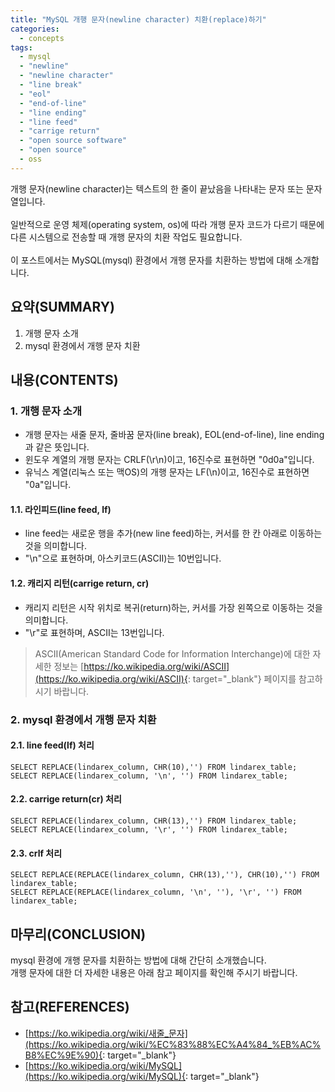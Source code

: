 ```yaml
---
title: "MySQL 개행 문자(newline character) 치환(replace)하기"
categories: 
  - concepts
tags: 
  - mysql
  - "newline"
  - "newline character"
  - "line break"
  - "eol"
  - "end-of-line"
  - "line ending"
  - "line feed"
  - "carrige return"
  - "open source software"
  - "open source"
  - oss
---
```



개행 문자(newline character)는 텍스트의 한 줄이 끝났음을 나타내는 문자 또는 문자열입니다.
<br /><br />
일반적으로 운영 체제(operating system, os)에 따라 개행 문자 코드가 다르기 때문에 다른 시스템으로 전송할 때 개행 문자의 치환 작업도 필요합니다.
<br /><br />
이 포스트에서는 MySQL(mysql) 환경에서 개행 문자를 치환하는 방법에 대해 소개합니다.


## 요약(SUMMARY)
1. 개행 문자 소개
2. mysql 환경에서 개행 문자 치환


## 내용(CONTENTS)
### 1. 개행 문자 소개
- 개행 문자는 새줄 문자, 줄바꿈 문자(line break), EOL(end-of-line), line ending과 같은 뜻입니다.
- 윈도우 계열의 개행 문자는 CRLF(\r\n)이고, 16진수로 표현하면 "0d0a"입니다.
- 유닉스 계열(리눅스 또는 맥OS)의 개행 문자는 LF(\n)이고, 16진수로 표현하면 "0a"입니다.

#### 1.1. 라인피드(line feed, lf)
- line feed는 새로운 행을 추가(new line feed)하는, 커서를 한 칸 아래로 이동하는 것을 의미합니다.
- "\n"으로 표현하며, 아스키코드(ASCII)는 10번입니다.

#### 1.2. 캐리지 리턴(carrige return, cr)
- 캐리지 리턴은 시작 위치로 복귀(return)하는, 커서를 가장 왼쪽으로 이동하는 것을 의미합니다.
- "\r"로 표현하며, ASCII는 13번입니다.

> ASCII(American Standard Code for Information Interchange)에 대한 자세한 정보는 [https://ko.wikipedia.org/wiki/ASCII](https://ko.wikipedia.org/wiki/ASCII){: target="\_blank"} 페이지를 참고하시기 바랍니다.

### 2. mysql 환경에서 개행 문자 치환
#### 2.1. line feed(lf) 처리
```
SELECT REPLACE(lindarex_column, CHR(10),'') FROM lindarex_table;
SELECT REPLACE(lindarex_column, '\n', '') FROM lindarex_table;
```

#### 2.2. carrige return(cr) 처리
```
SELECT REPLACE(lindarex_column, CHR(13),'') FROM lindarex_table;
SELECT REPLACE(lindarex_column, '\r', '') FROM lindarex_table;
```

#### 2.3. crlf 처리
```
SELECT REPLACE(REPLACE(lindarex_column, CHR(13),''), CHR(10),'') FROM lindarex_table;
SELECT REPLACE(REPLACE(lindarex_column, '\n', ''), '\r', '') FROM lindarex_table;
```


## 마무리(CONCLUSION)
mysql 환경에 개행 문자를 치환하는 방법에 대해 간단히 소개했습니다.
<br />
개행 문자에 대한 더 자세한 내용은 아래 참고 페이지를 확인해 주시기 바랍니다.


## 참고(REFERENCES)
- [https://ko.wikipedia.org/wiki/새줄_문자](https://ko.wikipedia.org/wiki/%EC%83%88%EC%A4%84_%EB%AC%B8%EC%9E%90){: target="\_blank"}
- [https://ko.wikipedia.org/wiki/MySQL](https://ko.wikipedia.org/wiki/MySQL){: target="\_blank"}
